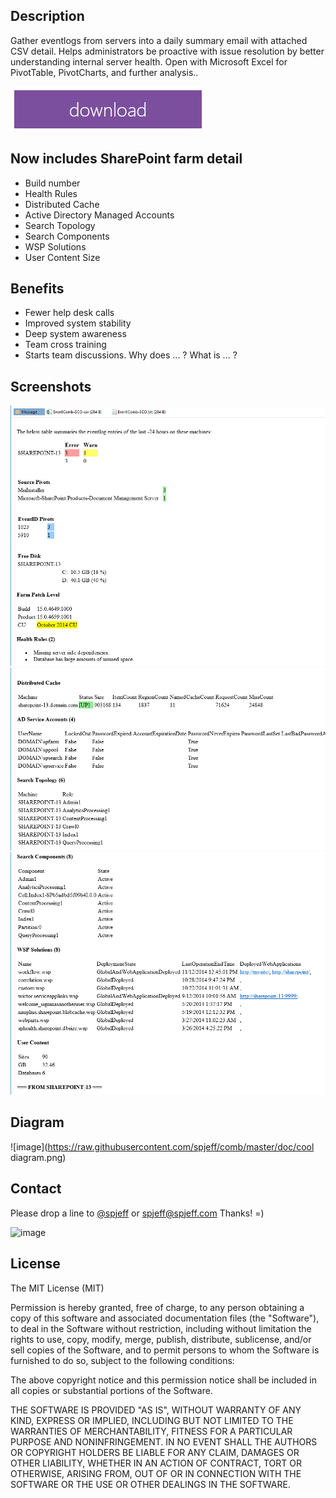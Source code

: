 ## Description
Gather eventlogs from servers into a daily summary email with attached CSV detail. Helps administrators be proactive with issue resolution by better understanding internal server health. Open with Microsoft Excel for PivotTable, PivotCharts, and further analysis..

[![](https://raw.githubusercontent.com/spjeff/comb/master/doc/download.png)](https://github.com/spjeff/splaunch/releases/download/SPLaunch/SPLaunch.zip)

## Now includes SharePoint farm detail
* Build number
* Health Rules
* Distributed Cache
* Active Directory Managed Accounts
* Search Topology
* Search Components
* WSP Solutions
* User Content Size

## Benefits
* Fewer help desk calls
* Improved system stability
* Deep system awareness
* Team cross training
* Starts team discussions. Why does ... ? What is ... ?

## Screenshots
![image](https://raw.githubusercontent.com/spjeff/comb/master/doc/comb1.png)
![image](https://raw.githubusercontent.com/spjeff/comb/master/doc/comb2.png)
![image](https://raw.githubusercontent.com/spjeff/comb/master/doc/comb3.png)

## Diagram
![image](https://raw.githubusercontent.com/spjeff/comb/master/doc/cool diagram.png)

## Contact
Please drop a line to [@spjeff](https://twitter.com/spjeff) or [spjeff@spjeff.com](mailto:spjeff@spjeff.com)
Thanks!  =)

![image](http://img.shields.io/badge/first--timers--only-friendly-blue.svg?style=flat-square)

## License

The MIT License (MIT)

Permission is hereby granted, free of charge, to any person obtaining a copy of this software and associated documentation files (the "Software"), to deal in the Software without restriction, including without limitation the rights to use, copy, modify, merge, publish, distribute, sublicense, and/or sell copies of the Software, and to permit persons to whom the Software is furnished to do so, subject to the following conditions:

The above copyright notice and this permission notice shall be included in all copies or substantial portions of the Software.

THE SOFTWARE IS PROVIDED "AS IS", WITHOUT WARRANTY OF ANY KIND, EXPRESS OR IMPLIED, INCLUDING BUT NOT LIMITED TO THE WARRANTIES OF MERCHANTABILITY, FITNESS FOR A PARTICULAR PURPOSE AND NONINFRINGEMENT. IN NO EVENT SHALL THE AUTHORS OR COPYRIGHT HOLDERS BE LIABLE FOR ANY CLAIM, DAMAGES OR OTHER LIABILITY, WHETHER IN AN ACTION OF CONTRACT, TORT OR OTHERWISE, ARISING FROM, OUT OF OR IN CONNECTION WITH THE SOFTWARE OR THE USE OR OTHER DEALINGS IN THE SOFTWARE.